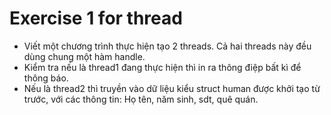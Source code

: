 # Exercise 1 for thread

- Viết một chương trình thực hiện tạo 2 threads. Cả hai threads này đều dùng chung một hàm handle. 
- Kiểm tra nếu là thread1 đang thực hiện thì in ra thông điệp bất kì để thông báo. 
- Nếu là thread2 thì truyền vào dữ liệu kiểu struct human được khởi tạo từ trước, với các thông tin: Họ tên, năm sinh, sdt, quê quán.
